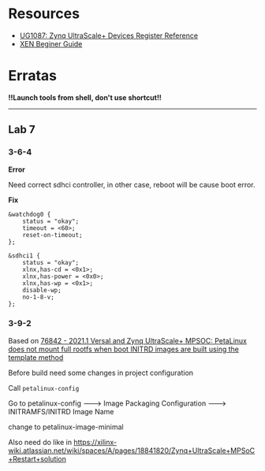 # Resources
- [UG1087: Zynq UltraScale+ Devices Register Reference](https://www.xilinx.com/html_docs/registers/ug1087/ug1087-zynq-ultrascale-registers.html)
- [XEN Beginer Guide](https://wiki.xenproject.org/wiki/Xen_Project_Beginners_Guide)

# Erratas
**!!Launch tools from shell, don't use shortcut!!**

---

## Lab 7

### 3-6-4

**Error** 

Need correct sdhci controller, in other case, reboot will be cause boot error.

**Fix** 

```
&watchdog0 {
	status = "okay";
	timeout = <60>;
	reset-on-timeout;
};

&sdhci1 {
	status = "okay";
	xlnx,has-cd = <0x1>;
	xlnx,has-power = <0x0>;
	xlnx,has-wp = <0x1>;
	disable-wp;
	no-1-8-v;
};
```

### 3-9-2

Based on [76842 - 2021.1 Versal and Zynq UltraScale+ MPSOC: PetaLinux does not mount full rootfs when boot INITRD images are built using the template method](https://support.xilinx.com/s/article/76842?language=en_US)

Before build need some changes in project configuration 

Call `petalinux-config`

Go to petalinux-config ---> Image Packaging Configuration ---> INITRAMFS/INITRD Image Name 

change to petalinux-image-minimal

Also need do like in https://xilinx-wiki.atlassian.net/wiki/spaces/A/pages/18841820/Zynq+UltraScale+MPSoC+Restart+solution